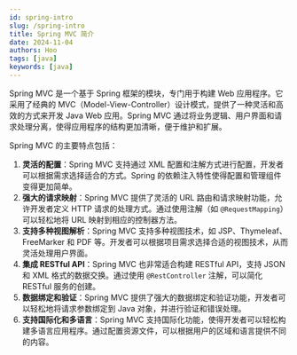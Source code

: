```yaml
---
id: spring-intro
slug: /spring-intro
title: Spring MVC 简介
date: 2024-11-04
authors: Hoo
tags: [java]
keywords: [java]
---
```


Spring MVC 是一个基于 Spring 框架的模块，专门用于构建 Web 应用程序。它采用了经典的 MVC（Model-View-Controller）设计模式，提供了一种灵活和高效的方式来开发 Java Web 应用。Spring MVC 通过将业务逻辑、用户界面和请求处理分离，使得应用程序的结构更加清晰，便于维护和扩展。

Spring MVC 的主要特点包括：

1. **灵活的配置**：Spring MVC 支持通过 XML 配置和注解方式进行配置，开发者可以根据需求选择适合的方式。Spring 的依赖注入特性使得配置和管理组件变得更加简单。
2. **强大的请求映射**：Spring MVC 提供了灵活的 URL 路由和请求映射功能，允许开发者定义 HTTP 请求的处理方式。通过使用注解（如 `@RequestMapping`）可以轻松地将 URL 映射到相应的控制器方法。
3. **支持多种视图解析**：Spring MVC 支持多种视图技术，如 JSP、Thymeleaf、FreeMarker 和 PDF 等。开发者可以根据项目需求选择合适的视图技术，从而灵活处理用户界面。
4. **集成 RESTful API**：Spring MVC 也非常适合构建 RESTful API，支持 JSON 和 XML 格式的数据交换。通过使用 `@RestController` 注解，可以简化 RESTful 服务的创建。
5. **数据绑定和验证**：Spring MVC 提供了强大的数据绑定和验证功能，开发者可以轻松地将请求参数绑定到 Java 对象，并进行验证和错误处理。
6. **支持国际化和多语言**：Spring MVC 支持国际化功能，使得开发者可以轻松构建多语言应用程序。通过配置资源文件，可以根据用户的区域和语言提供不同的内容。